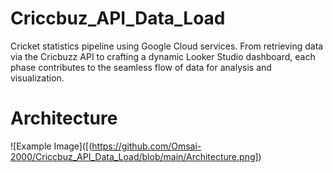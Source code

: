 # Criccbuz_API_Data_Load

Cricket statistics pipeline using Google Cloud services. From retrieving data via the Cricbuzz API to crafting a dynamic Looker Studio dashboard, each phase contributes to the seamless flow of data for analysis and visualization.

# Architecture

![Example Image]([(https://github.com/Omsai-2000/Criccbuz_API_Data_Load/blob/main/Architecture.png])

